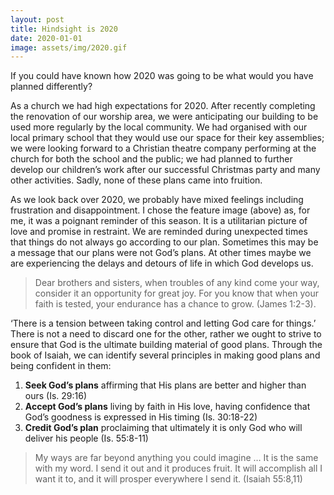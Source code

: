 ```yaml
---
layout: post
title: Hindsight is 2020
date: 2020-01-01
image: assets/img/2020.gif
---
```

If you could have known how 2020 was going to be what would you have planned differently? 

As a church we had high expectations for 2020. After recently completing the renovation of our worship area, we were anticipating our building to be used more regularly by the local community. We had organised with our local primary school that they would use our space for their key assemblies; we were looking forward to a Christian theatre company performing at the church for both the school and the public; we had planned to further develop our children’s work after our successful Christmas party and many other activities. Sadly, none of these plans came into fruition. 

As we look back over 2020, we probably have mixed feelings including frustration and disappointment. I chose the feature image (above) as, for me, it was a poignant reminder of this season. It is a utilitarian picture of love and promise in restraint. We are reminded during unexpected times that things do not always go according to our plan. Sometimes this may be a message that our plans were not God’s plans. At other times maybe we are experiencing the delays and detours of life in which God develops us.

> Dear brothers and sisters, when troubles of any kind come your way, consider it an opportunity for great joy. For you know that when your faith is tested, your endurance has a chance to grow. (James 1:2-3). 

‘There is a tension between taking control and letting God care for things.’  There is not a need to discard one for the other, rather we ought to strive to ensure that God is the ultimate building material of good plans. Through the book of Isaiah, we can identify several principles in making good plans and being confident in them:

1. **Seek God’s plans** affirming that His plans are better and higher than ours (Is. 29:16)
2. **Accept God’s plans** living by faith in His love, having confidence that God’s goodness is expressed in His timing (Is. 30:18-22)
3. **Credit God’s plan** proclaiming that ultimately it is only God who will deliver his people (Is. 55:8-11)

> My ways are far beyond anything you could imagine … It is the same with my word. I send it out and it produces fruit. It will accomplish all I want it to, and it will prosper everywhere I send it. (Isaiah 55:8,11)